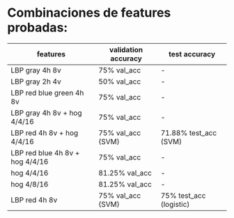 # Combinaciones de features probadas:

| features                        | validation accuracy | test accuracy           |
| ------------------------------- | ------------------- | ----------------------- |
| LBP gray 4h 8v                  | 75% val_acc         | -                       |
| LBP gray 2h 4v                  | 50% val_acc         | -                       |
| LBP red blue green 4h 8v        | 75% val_acc         | -                       |
| LBP gray 4h 8v + hog 4/4/16     | 75% val_acc         | -                       |
| LBP red 4h 8v + hog 4/4/16      | 75% val_acc (SVM)   | 71.88% test_acc (SVM)   |
| LBP red blue 4h 8v + hog 4/4/16 | 75% val_acc         | -                       |
| hog 4/4/16                      | 81.25% val_acc      | -                       |
| hog 4/8/16                      | 81.25% val_acc      | -                       |
| LBP red 4h 8v                   | 75% val_acc (SVM)   | 75% test_acc (logistic) |
